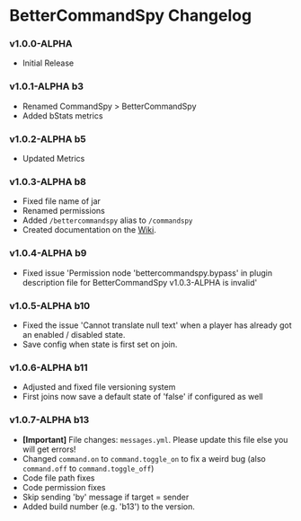 # BetterCommandSpy Changelog

### v1.0.0-ALPHA
* Initial Release

### v1.0.1-ALPHA b3
* Renamed CommandSpy > BetterCommandSpy
* Added bStats metrics

### v1.0.2-ALPHA b5
* Updated Metrics

### v1.0.3-ALPHA b8
* Fixed file name of jar
* Renamed permissions
* Added `/bettercommandspy` alias to `/commandspy`
* Created documentation on the [Wiki](https://github.com/lokka30/BetterCommandSpy/wiki/).

### v1.0.4-ALPHA b9
* Fixed issue 'Permission node 'bettercommandspy.bypass' in plugin description file for BetterCommandSpy v1.0.3-ALPHA is invalid'

### v1.0.5-ALPHA b10
* Fixed the issue 'Cannot translate null text' when a player has already got an enabled / disabled state.
* Save config when state is first set on join.

### v1.0.6-ALPHA b11
* Adjusted and fixed file versioning system
* First joins now save a default state of 'false' if configured as well

### v1.0.7-ALPHA b13
* **[Important]** File changes: `messages.yml`. Please update this file else you will get errors!
* Changed `command.on` to `command.toggle_on` to fix a weird bug (also `command.off` to `command.toggle_off`)
* Code file path fixes
* Code permission fixes
* Skip sending 'by' message if target = sender
* Added build number (e.g. 'b13') to the version.